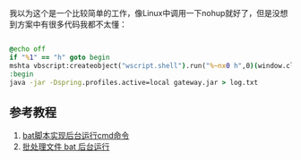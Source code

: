 我以为这个是一个比较简单的工作，像Linux中调用一下nohup就好了，但是没想到方案中有很多代码我都不太懂：

~~~ bat

@echo off 
if "%1" == "h" goto begin 
mshta vbscript:createobject("wscript.shell").run("%~nx0 h",0)(window.close)&&exit 
:begin
java -jar -Dspring.profiles.active=local gateway.jar > log.txt

~~~

## 参考教程

1. [bat脚本实现后台运行cmd命令](https://www.huaweicloud.com/articles/a19beb66651cdf0314aac575c006f210.html)
2. [批处理文件 bat 后台运行](https://blog.csdn.net/diyu122222/article/details/77871585)